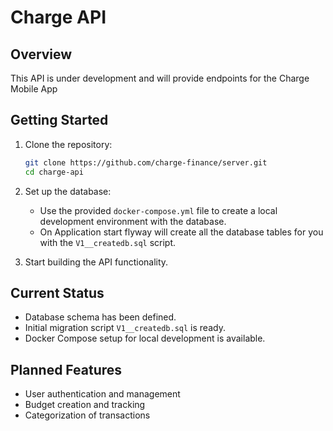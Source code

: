 # Charge API

## Overview

This API is under development and will provide endpoints for the Charge Mobile App

## Getting Started

1. Clone the repository:
   ```bash
   git clone https://github.com/charge-finance/server.git
   cd charge-api
   ```
2. Set up the database:
    - Use the provided `docker-compose.yml` file to create a local development environment with the database.
    - On Application start flyway will create all the database tables for you with the `V1__createdb.sql` script.

3. Start building the API functionality.

## Current Status

- Database schema has been defined.
- Initial migration script `V1__createdb.sql` is ready.
- Docker Compose setup for local development is available.

## Planned Features

- User authentication and management
- Budget creation and tracking
- Categorization of transactions